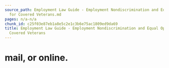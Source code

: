 ```yaml
---
source_path: Employment Law Guide - Employment Nondiscrimination and Equal Opportunity
  for Covered Veterans.md
pages: n/a-n/a
chunk_id: c25f03e87eb1a8e5c2e1c3b6e75ac1809ed9da69
title: Employment Law Guide - Employment Nondiscrimination and Equal Opportunity for
  Covered Veterans
---
```

# mail, or online.

